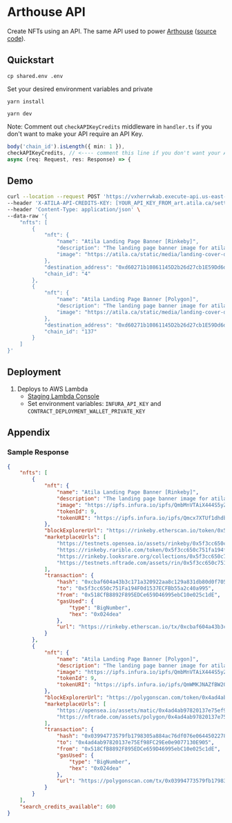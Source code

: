 # Arthouse API

Create NFTs using an API. The same API used to power [Arthouse](https://art.atila.ca/) ([source code](https://github.com/atilatech/arthouse)).

## Quickstart
`cp shared.env .env`

Set your desired environment variables and private

`yarn install`

`yarn dev`


Note: Comment out `checkAPIKeyCredits` middleware in `handler.ts` if you don't want to make your API require an API Key.

```typescript
body('chain_id').isLength({ min: 1 }),
checkAPIKeyCredits, // <---- comment this line if you don't want your API to require an API key
async (req: Request, res: Response) => {
```

## Demo

```bash
curl --location --request POST 'https://vxherrwkab.execute-api.us-east-1.amazonaws.com/staging/api/v1/nft' \
--header 'X-ATILA-API-CREDITS-KEY: [YOUR_API_KEY_FROM_art.atila.ca/settings]' \
--header 'Content-Type: application/json' \
--data-raw '{
    "nfts": [
        {
            "nft": {
                "name": "Atila Landing Page Banner [Rinkeby]",
                "description": "The landing page banner image for atila.ca",
                "image": "https://atila.ca/static/media/landing-cover-default.4fd96d95.png"
            },
            "destination_address": "0xd60271b10861145D2b26d27cb1E59Dd6d367959C",
            "chain_id": "4"
        },
        {
            "nft": {
                "name": "Atila Landing Page Banner [Polygon]",
                "description": "The landing page banner image for atila.ca",
                "image": "https://atila.ca/static/media/landing-cover-default.4fd96d95.png"
            },
            "destination_address": "0xd60271b10861145D2b26d27cb1E59Dd6d367959C",
            "chain_id": "137"
        }
    ]
}'
```

## Deployment
1. Deploys to AWS Lambda
    - [Staging Lambda Console](https://us-east-1.console.aws.amazon.com/lambda/home?region=us-east-1#/functions/arthouse-server-staging-saveNFTAPI)
    - Set environment variables: `INFURA_API_KEY` and `CONTRACT_DEPLOYMENT_WALLET_PRIVATE_KEY`


## Appendix


### Sample Response

```json
{
    "nfts": [
        {
            "nft": {
                "name": "Atila Landing Page Banner [Rinkeby]",
                "description": "The landing page banner image for atila.ca",
                "image": "https://ipfs.infura.io/ipfs/QmbMnVTAiX444S5yZS5MHNgiCk1b8Ff7muWmEnLVXRJYY9",
                "tokenId": 9,
                "tokenURI": "https://ipfs.infura.io/ipfs/Qmcx7XTUf1dhdbgtHaPWjvdPkZCNx2XprkPy5HJ7RHX229"
            },
            "blockExplorerUrl": "https://rinkeby.etherscan.io/token/0x5f3cc650c751fa194f0d1537ecfbb55a2c40a995?a=9",
            "marketplaceUrls": [
                "https://testnets.opensea.io/assets/rinkeby/0x5f3cc650c751fa194f0d1537ecfbb55a2c40a995/9",
                "https://rinkeby.rarible.com/token/0x5f3cc650c751fa194f0d1537ecfbb55a2c40a995:9",
                "https://rinkeby.looksrare.org/collections/0x5f3cc650c751fa194f0d1537ecfbb55a2c40a995/9",
                "https://testnets.nftrade.com/assets/rin/0x5f3cc650c751fa194f0d1537ecfbb55a2c40a995/9"
            ],
            "transaction": {
                "hash": "0xcbaf604a43b3c171a320922aa8c129a831db80d0f705636ec09e4223f04d32af",
                "to": "0x5f3cc650c751Fa194F0d1537ECFBb55a2c40a995",
                "from": "0x518CfB8892F895EDCe659D46995ebC10e025c1dE",
                "gasUsed": {
                    "type": "BigNumber",
                    "hex": "0x024dea"
                },
                "url": "https://rinkeby.etherscan.io/tx/0xcbaf604a43b3c171a320922aa8c129a831db80d0f705636ec09e4223f04d32af"
            }
        },
        {
            "nft": {
                "name": "Atila Landing Page Banner [Polygon]",
                "description": "The landing page banner image for atila.ca",
                "image": "https://ipfs.infura.io/ipfs/QmbMnVTAiX444S5yZS5MHNgiCk1b8Ff7muWmEnLVXRJYY9",
                "tokenId": 9,
                "tokenURI": "https://ipfs.infura.io/ipfs/QmWMKJNAZfBW2QVvALK55B681Vo8iCoA1whckPzxic9c4S"
            },
            "blockExplorerUrl": "https://polygonscan.com/token/0x4ad4ab97820137e75ef98fc29ee0e9077130e905?a=9",
            "marketplaceUrls": [
                "https://opensea.io/assets/matic/0x4ad4ab97820137e75ef98fc29ee0e9077130e905/9",
                "https://nftrade.com/assets/polygon/0x4ad4ab97820137e75ef98fc29ee0e9077130e905/9"
            ],
            "transaction": {
                "hash": "0x03994773579fb1798305a884ac76df076e0644502278ab4ad959c854532713b1",
                "to": "0x4ad4ab97820137e75Ef98FC29Ee0e9077130E905",
                "from": "0x518CfB8892F895EDCe659D46995ebC10e025c1dE",
                "gasUsed": {
                    "type": "BigNumber",
                    "hex": "0x024dea"
                },
                "url": "https://polygonscan.com/tx/0x03994773579fb1798305a884ac76df076e0644502278ab4ad959c854532713b1"
            }
        }
    ],
    "search_credits_available": 600
}
```

